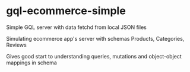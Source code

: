 # gql-ecommerce-simple


Simple GQL server with data fetchd from local JSON files

Simulating ecommerce app's server with schemas Products, Categories, Reviews

Gives good start to understanding queries, mutations and object-object mappings in schema
